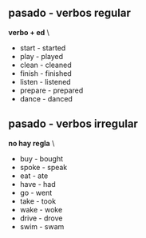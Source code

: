## pasado - verbos regular

**verbo + ed** \
* start - started
* play - played
* clean - cleaned
* finish - finished
* listen - listened
* prepare - prepared
* dance - danced

## pasado - verbos irregular
**no hay regla** \
* buy - bought
* spoke - speak
* eat - ate
* have - had
* go - went
* take - took
* wake - woke
* drive - drove
* swim - swam
